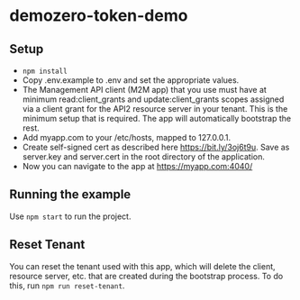 # demozero-token-demo

## Setup

- `npm install`
- Copy .env.example to .env and set the appropriate values.
- The Management API client (M2M app) that you use must have at minimum read:client_grants and update:client_grants scopes assigned via a client grant for the API2 resource server in your tenant. This is the minimum setup that is required. The app will automatically bootstrap the rest.
- Add myapp.com to your /etc/hosts, mapped to 127.0.0.1.
- Create self-signed cert as described here https://bit.ly/3oj6t9u. Save as server.key and server.cert in the root directory of the application.
- Now you can navigate to the app at https://myapp.com:4040/
## Running the example

Use `npm start` to run the project.

## Reset Tenant

You can reset the tenant used with this app, which will delete the client, resource server, etc. that are created during the bootstrap process. To do this, run `npm run reset-tenant`.
